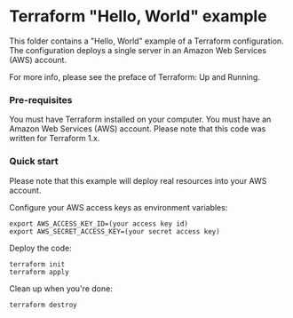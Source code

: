 # Terraform "Hello, World" example
This folder contains a "Hello, World" example of a Terraform configuration. The configuration deploys a single server in an Amazon Web Services (AWS) account.

For more info, please see the preface of Terraform: Up and Running.

### Pre-requisites
You must have Terraform installed on your computer.
You must have an Amazon Web Services (AWS) account.
Please note that this code was written for Terraform 1.x.

### Quick start
Please note that this example will deploy real resources into your AWS account.

Configure your AWS access keys as environment variables:

```
export AWS_ACCESS_KEY_ID=(your access key id)
export AWS_SECRET_ACCESS_KEY=(your secret access key)
```

Deploy the code:

```
terraform init
terraform apply
```

Clean up when you're done:

```
terraform destroy
```
